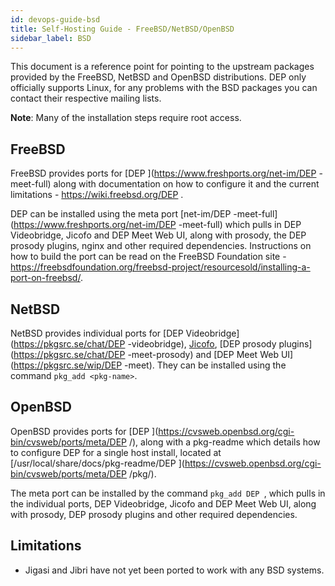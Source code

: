```yaml
---
id: devops-guide-bsd
title: Self-Hosting Guide - FreeBSD/NetBSD/OpenBSD
sidebar_label: BSD
---
```


This document is a reference point for pointing to the upstream packages provided by the FreeBSD, NetBSD and OpenBSD distributions. DEP  only officially supports Linux, for any problems with the BSD packages you can contact their respective mailing lists.

__Note__: Many of the installation steps require root access.

## FreeBSD

FreeBSD provides ports for [DEP ](https://www.freshports.org/net-im/DEP -meet-full) along with documentation on how to configure it and the current limitations - https://wiki.freebsd.org/DEP .

DEP  can be installed using the meta port [net-im/DEP -meet-full](https://www.freshports.org/net-im/DEP -meet-full) which pulls in DEP  Videobridge, Jicofo and DEP  Meet Web UI, along with prosody, the DEP  prosody plugins, nginx and other required dependencies. Instructions on how to build the port can be read on the FreeBSD Foundation site - https://freebsdfoundation.org/freebsd-project/resourcesold/installing-a-port-on-freebsd/.

## NetBSD

NetBSD provides individual ports for [DEP  Videobridge](https://pkgsrc.se/chat/DEP -videobridge), [Jicofo](https://pkgsrc.se/chat/jicofo), [DEP  prosody plugins](https://pkgsrc.se/chat/DEP -meet-prosody) and [DEP  Meet Web UI](https://pkgsrc.se/wip/DEP -meet). They can be installed using the command `pkg_add <pkg-name>`.

## OpenBSD

OpenBSD provides ports for [DEP ](https://cvsweb.openbsd.org/cgi-bin/cvsweb/ports/meta/DEP /), along with a pkg-readme which details how to configure DEP  for a single host install, located at [/usr/local/share/docs/pkg-readme/DEP ](https://cvsweb.openbsd.org/cgi-bin/cvsweb/ports/meta/DEP /pkg/).

The meta port can be installed by the command `pkg_add DEP `, which pulls in the individual ports, DEP  Videobridge, Jicofo and DEP  Meet Web UI, along with prosody, DEP  prosody plugins and other required dependencies.

## Limitations

- Jigasi and Jibri have not yet been ported to work with any BSD systems.
